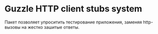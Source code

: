 # Guzzle HTTP client stubs system

Пакет позволяет упроситить тестирование приложения, заменяя http-вызовы на жестко зашитые ответы.